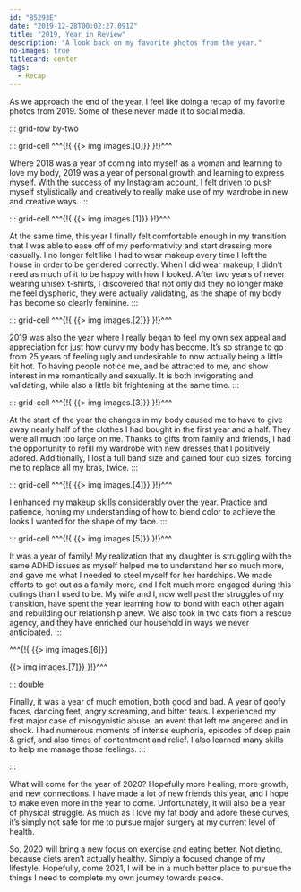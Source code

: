 ```yaml
---
id: "B5293E"
date: "2019-12-28T00:02:27.091Z"
title: "2019, Year in Review"
description: "A look back on my favorite photos from the year."
no-images: true
titlecard: center
tags:
  - Recap
---
```

As we approach the end of the year, I feel like doing a recap of my favorite photos from 2019. Some of these never made it to social media.

::: grid-row by-two

::: grid-cell
^^^{!{ {{> img images.[0]}} }!}^^^

Where 2018 was a year of coming into myself as a woman and learning to love my body, 2019 was a year of personal growth and learning to express myself. With the success of my Instagram account, I felt driven to push myself stylistically and creatively to really make use of my wardrobe in new and creative ways.
:::


::: grid-cell
^^^{!{ {{> img images.[1]}} }!}^^^

At the same time, this year I finally felt comfortable enough in my transition that I was able to ease off of my performativity and start dressing more casually. I no longer felt like I had to wear makeup every time I left the house in order to be gendered correctly. When I did wear makeup, I didn’t need as much of it to be happy with how I looked. After two years of never wearing unisex t-shirts, I discovered that not only did they no longer make me feel dysphoric, they were actually validating, as the shape of my body has become so clearly feminine.
:::


::: grid-cell
^^^{!{ {{> img images.[2]}} }!}^^^

2019 was also the year where I really began to feel my own sex appeal and appreciation for just how curvy my body has become. It’s so strange to go from 25 years of feeling ugly and undesirable to now actually being a little bit hot. To having people notice me, and be attracted to me, and show interest in me romantically and sexually. It is both invigorating and validating, while also a little bit frightening at the same time.
:::

::: grid-cell
^^^{!{ {{> img images.[3]}} }!}^^^

At the start of the year the changes in my body caused me to have to give away nearly half of the clothes I had bought in the first year and a half.  They were all much too large on me. Thanks to gifts from family and friends, I had the opportunity to refill my wardrobe with new dresses that I positively adored. Additionally, I lost a full band size and gained four cup sizes, forcing me to replace all my bras, twice.
:::


::: grid-cell
^^^{!{ {{> img images.[4]}} }!}^^^

I enhanced my makeup skills considerably over the year. Practice and patience, honing my understanding of how to blend color to achieve the looks I wanted for the shape of my face.
:::

::: grid-cell
^^^{!{ {{> img images.[5]}} }!}^^^

It was a year of family! My realization that my daughter is struggling with the same ADHD issues as myself helped me to understand her so much more, and gave me what I needed to steel myself for her hardships. We made efforts to get out as a family more, and I felt much more engaged during this outings than I used to be. My wife and I, now well past the struggles of my transition, have spent the year learning how to bond with each other again and rebuilding our relationship anew. We also took in two cats from a rescue agency, and they have enriched our household in ways we never anticipated.
:::

^^^{!{
{{> img images.[6]}}

{{> img images.[7]}}
}!}^^^

::: double

Finally, it was a year of much emotion, both good and bad. A year of goofy faces, dancing feet, angry screaming, and bitter tears. I experienced my first major case of misogynistic abuse, an event that left me angered and in shock. I had numerous moments of intense euphoria, episodes of deep pain & grief, and also times of contentment and relief. I also learned many skills to help me manage those feelings.
:::

:::

What will come for the year of 2020? Hopefully more healing, more growth, and new connections. I have made a lot of new friends this year, and I hope to make even more in the year to come. Unfortunately, it will also be a year of physical struggle. As much as I love my fat body and adore these curves, it’s simply not safe for me to pursue major surgery at my current level of health.

So, 2020 will bring a new focus on exercise and eating better. Not dieting, because diets aren’t actually healthy. Simply a focused change of my lifestyle. Hopefully, come 2021, I will be in a much better place to pursue the things I need to complete my own journey towards peace.
